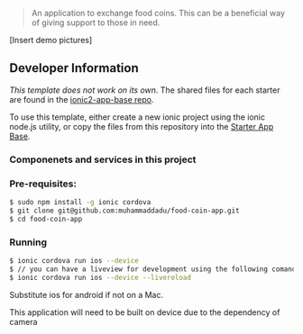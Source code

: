 > An application to exchange food coins. This can be a beneficial way of giving support to those in need.

[Insert demo pictures]

## Developer Information

*This template does not work on its own*. The shared files for each starter are found in the [ionic2-app-base repo](https://github.com/ionic-team/ionic2-app-base).

To use this template, either create a new ionic project using the ionic node.js utility, or copy the files from this repository into the [Starter App Base](https://github.com/ionic-team/ionic2-app-base).

### Componenets and services in this project

### Pre-requisites:

```bash
$ sudo npm install -g ionic cordova
$ git clone git@github.com:muhammaddadu/food-coin-app.git
$ cd food-coin-app
```

### Running

```bash
$ ionic cordova run ios --device
$ // you can have a liveview for development using the following comand
$ ionic cordova run ios --device --livereload
```

Substitute ios for android if not on a Mac.

This application will need to be built on device due to the dependency of camera
